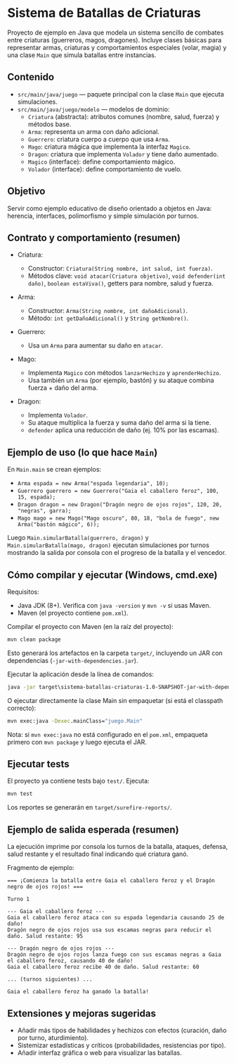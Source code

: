 # Sistema de Batallas de Criaturas

Proyecto de ejemplo en Java que modela un sistema sencillo de combates entre criaturas (guerreros, magos, dragones). Incluye clases básicas para representar armas, criaturas y comportamientos especiales (volar, magia) y una clase `Main` que simula batallas entre instancias.

## Contenido

- `src/main/java/juego` — paquete principal con la clase `Main` que ejecuta simulaciones.
- `src/main/java/juego/modelo` — modelos de dominio:
	- `Criatura` (abstracta): atributos comunes (nombre, salud, fuerza) y métodos base.
	- `Arma`: representa un arma con daño adicional.
	- `Guerrero`: criatura cuerpo a cuerpo que usa `Arma`.
	- `Mago`: criatura mágica que implementa la interfaz `Magico`.
	- `Dragon`: criatura que implementa `Volador` y tiene daño aumentado.
	- `Magico` (interface): define comportamiento mágico.
	- `Volador` (interface): define comportamiento de vuelo.

## Objetivo

Servir como ejemplo educativo de diseño orientado a objetos en Java: herencia, interfaces, polimorfismo y simple simulación por turnos.

## Contrato y comportamiento (resumen)

- Criatura:
	- Constructor: `Criatura(String nombre, int salud, int fuerza)`.
	- Métodos clave: `void atacar(Criatura objetivo)`, `void defender(int daño)`, `boolean estaViva()`, getters para nombre, salud y fuerza.

- Arma:
	- Constructor: `Arma(String nombre, int dañoAdicional)`.
	- Método: `int getDañoAdicional()` y `String getNombre()`.

- Guerrero:
	- Usa un `Arma` para aumentar su daño en `atacar`.

- Mago:
	- Implementa `Magico` con métodos `lanzarHechizo` y `aprenderHechizo`.
	- Usa también un `Arma` (por ejemplo, bastón) y su ataque combina fuerza + daño del arma.

- Dragon:
	- Implementa `Volador`.
	- Su ataque multiplica la fuerza y suma daño del arma si la tiene.
	- `defender` aplica una reducción de daño (ej. 10% por las escamas).

## Ejemplo de uso (lo que hace `Main`)

En `Main.main` se crean ejemplos:

- `Arma espada = new Arma("espada legendaria", 10);`
- `Guerrero guerrero = new Guerrero("Gaia el caballero feroz", 100, 15, espada);`
- `Dragon dragon = new Dragon("Dragón negro de ojos rojos", 120, 20, "negras", garra);`
- `Mago mago = new Mago("Mago oscuro", 80, 18, "bola de fuego", new Arma("bastón mágico", 6));`

Luego `Main.simularBatalla(guerrero, dragon)` y `Main.simularBatalla(mago, dragon)` ejecutan simulaciones por turnos mostrando la salida por consola con el progreso de la batalla y el vencedor.

## Cómo compilar y ejecutar (Windows, cmd.exe)

Requisitos:

- Java JDK (8+). Verifica con `java -version` y `mvn -v` si usas Maven.
- Maven (el proyecto contiene `pom.xml`).

Compilar el proyecto con Maven (en la raíz del proyecto):

```cmd
mvn clean package
```

Esto generará los artefactos en la carpeta `target/`, incluyendo un JAR con dependencias (`-jar-with-dependencies.jar`).

Ejecutar la aplicación desde la línea de comandos:

```cmd
java -jar target\sistema-batallas-criaturas-1.0-SNAPSHOT-jar-with-dependencies.jar
```

O ejecutar directamente la clase Main sin empaquetar (si está el classpath correcto):

```cmd
mvn exec:java -Dexec.mainClass="juego.Main"
```

Nota: si `mvn exec:java` no está configurado en el `pom.xml`, empaqueta primero con `mvn package` y luego ejecuta el JAR.

## Ejecutar tests

El proyecto ya contiene tests bajo `test/`. Ejecuta:

```cmd
mvn test
```

Los reportes se generarán en `target/surefire-reports/`.

## Ejemplo de salida esperada (resumen)

La ejecución imprime por consola los turnos de la batalla, ataques, defensa, salud restante y el resultado final indicando qué criatura ganó.

Fragmento de ejemplo:

```
=== ¡Comienza la batalla entre Gaia el caballero feroz y el Dragón negro de ojos rojos! ===

Turno 1

--- Gaia el caballero feroz ---
Gaia el caballero feroz ataca con su espada legendaria causando 25 de daño!
Dragón negro de ojos rojos usa sus escamas negras para reducir el daño. Salud restante: 95

--- Dragón negro de ojos rojos ---
Dragón negro de ojos rojos lanza fuego con sus escamas negras a Gaia el caballero feroz, causando 40 de daño!
Gaia el caballero feroz recibe 40 de daño. Salud restante: 60

... (turnos siguientes) ...

Gaia el caballero feroz ha ganado la batalla!
```

## Extensiones y mejoras sugeridas

- Añadir más tipos de habilidades y hechizos con efectos (curación, daño por turno, aturdimiento).
- Sistemizar estadísticas y críticos (probabilidades, resistencias por tipo).
- Añadir interfaz gráfica o web para visualizar las batallas.


